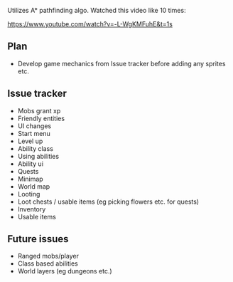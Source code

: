 Utilizes A* pathfinding algo. Watched this video like 10 times:

https://www.youtube.com/watch?v=-L-WgKMFuhE&t=1s

<h2>Plan</h2>

 - Develop game mechanics from Issue tracker before adding any sprites etc.

<h2>Issue tracker</h2>

 - Mobs grant xp
 - Friendly entities
 - UI changes
 - Start menu
 - Level up
 - Ability class
 - Using abilities
 - Ability ui
 - Quests
 - Minimap
 - World map
 - Looting
 - Loot chests / usable items (eg picking flowers etc. for quests)
 - Inventory
 - Usable items



<h2>Future issues</h2>

 - Ranged mobs/player
 - Class based abilities
 - World layers (eg dungeons etc.)
